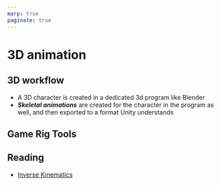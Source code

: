 ```yaml
---
marp: true
paginate: true
---
```

<!-- headingDivider: 3 -->
<!-- class: invert -->

# 3D animation

## 3D workflow

* A 3D character is created in a dedicated 3d program like Blender
* ***Skeletal animations*** are created for the character in the program as well, and then exported to a format Unity understands

## Game Rig Tools



## Reading

* [Inverse Kinematics](https://docs.unity3d.com/Manual/InverseKinematics.html)